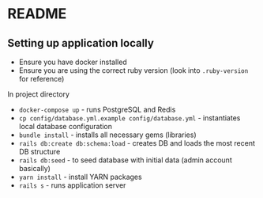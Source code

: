 # README

## Setting up application locally

- Ensure you have docker installed
- Ensure you are using the correct ruby version (look into `.ruby-version` for reference) 

In project directory

- `docker-compose up` - runs PostgreSQL and Redis
- `cp config/database.yml.example config/database.yml` - instantiates local database configuration
- `bundle install` - installs all necessary gems (libraries)
- `rails db:create db:schema:load` - creates DB and loads the most recent DB structure
- `rails db:seed` - to seed database with initial data (admin account basically)
- `yarn install` - install YARN packages
- `rails s` - runs application server
